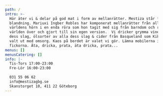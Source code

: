 ```yaml
---
path: /
intro: >-
  Här äter vi & delar på god mat i form av mellanrätter. Mestiza står för
  blandning. Mariuxi Ingber Robles har komponerat mellanrätter från alla
  världens hörn i en enda röra som hon tagit med sig från barndom och resor
  världen över och gjort till sin egen version.  Vi dricker grymma viner av alla
  dess slag, ölsorter av alla dess slag & cider från Basqueland som Kiki Ingber
  valt ut med omsorg. Kaos på bordet är valet vi gör. Lämna mobilerna i
  fickorna. Äta, dricka, prata, äta dricka, prata...
menus: []
menusCatering: []
info: |-
  Tis-Tors 17:00-23:00
  Fre-Lör 16:00-23:00
    
  031 55 06 62
  info@mestizagbg.se
  Skanstorget 10, 411 22 Göteborg
---
```


